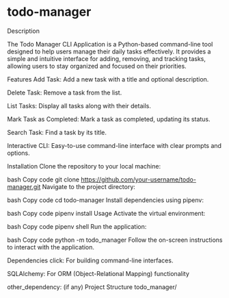 # todo-manager

Description

The Todo Manager CLI Application is a Python-based command-line tool designed to help users manage their daily tasks effectively. It provides a simple and intuitive interface for adding, removing, and tracking tasks, allowing users to stay organized and focused on their priorities.

Features
 Add Task: Add a new task with a title and optional description.

 Delete Task: Remove a task from the list.

 List Tasks: Display all tasks along with their details.

 Mark Task as Completed: Mark a task as completed, updating its status.

 Search Task: Find a task by its title.


 Interactive CLI: Easy-to-use command-line interface with clear prompts and options.

Installation
 Clone the repository to your local machine:

bash
Copy code
git clone https://github.com/your-username/todo-manager.git
Navigate to the project directory:

bash
Copy code
cd todo-manager
Install dependencies using pipenv:

bash
Copy code
pipenv install
Usage
Activate the virtual environment:

bash
Copy code
pipenv shell
Run the application:

bash
Copy code
python -m todo_manager
Follow the on-screen instructions to interact with the application.

Dependencies
 click: For building command-line interfaces.

 SQLAlchemy: For ORM (Object-Relational Mapping) functionality

 other_dependency: (if any)
Project Structure
 todo_manager/